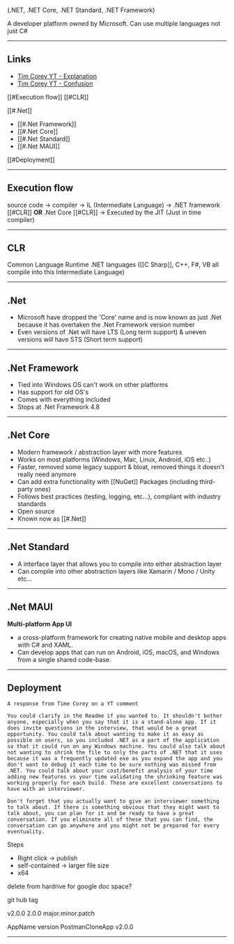 (.NET, .NET Core, .NET Standard, .NET Framework)

A developer platform owned by Microsoft. Can use multiple languages not just C#

---
## Links
- [Tim Corey YT - Explanation](https://www.youtube.com/watch?v=X75vbT-Yv-c&list=WL&index=29)
- [Tim Corey YT - Confusion](https://www.youtube.com/watch?v=4olO9UjRiww&list=WL&index=29)

[[#Execution flow]]
[[#CLR]]

[[#.Net]]
- [[#.Net Framework]]
- [[#.Net Core]]
- [[#.Net Standard]]
- [[#.Net MAUI]]

[[#Deployment]]

---
## Execution flow
source code
	-> compiler
		-> IL (Intermediate Language)
			-> .NET framework [[#CLR]]  **OR**  .Net Core [[#CLR]] 
				-> Executed by the JIT (Just in time compiler)

---
## CLR
Common Language Runtime
.NET languages ([[C Sharp]], C++, F#, VB all compile into this Intermediate Language)

---
## .Net
- Microsoft have dropped the 'Core' name and is now known as just .Net because it has overtaken the .Net Framework version number
- Even versions of .Net will have LTS (Long term support) & uneven versions will have STS (Short term support)

---
## .Net Framework
- Tied into Windows OS can't work on other platforms
- Has support for old OS's
- Comes with everything included
- Stops at .Net Framework 4.8

---
## .Net Core
- Modern framework  / abstraction layer with more features
- Works on most platforms (Windows, Mac, Linux, Android, iOS etc..)
- Faster, removed some legacy support & bloat, removed things it doesn't really need anymore
- Can add extra functionality with [[NuGet]] Packages (including third-party ones)
- Follows best practices (testing, logging, etc...), compliant with industry standards
- Open source
- Known now as [[#.Net]]

---
## .Net Standard
- A interface layer that allows you to compile into either abstraction layer
- Can compile into other abstraction layers like Xamarin / Mono / Unity etc...

---
## .Net MAUI
**Multi-platform App UI**

- a cross-platform framework for creating native mobile and desktop apps with C# and XAML.
- Can develop apps that can run on Android, iOS, macOS, and Windows from a single shared code-base.

---
## Deployment

``` 
A response from Time Corey on a YT comment

You could clarify in the Readme if you wanted to. It shouldn't bother anyone, especially when you say that it is a stand-alone app. If it does invite questions in the interview, that would be a great opportunity. You could talk about wanting to make it as easy as possible on users, so you included .NET as a part of the application so that it could run on any Windows machine. You could also talk about not wanting to shrink the file to only the parts of .NET that it uses because it was a frequently updated exe as you expand the app and you don't want to debug it each time to be sure nothing was missed from .NET. You could talk about your cost/benefit analysis of your time adding new features vs your time validating the shrinking feature was working properly for each build. These are excellent conversations to have with an interviewer.

Don't forget that you actually want to give an interviewer something to talk about. If there is something obvious that they might want to talk about, you can plan for it and be ready to have a great conversation. If you eliminate all of these that you can find, the conversation can go anywhere and you might not be prepared for every eventuality.
```

Steps
- Right click -> publish
- self-contained -> larger file size
- x64

delete from hardrive for google doc space?

git hub tag

v2.0.0
2.0.0
major.minor.patch

AppName version
PostmanCloneApp v2.0.0


---